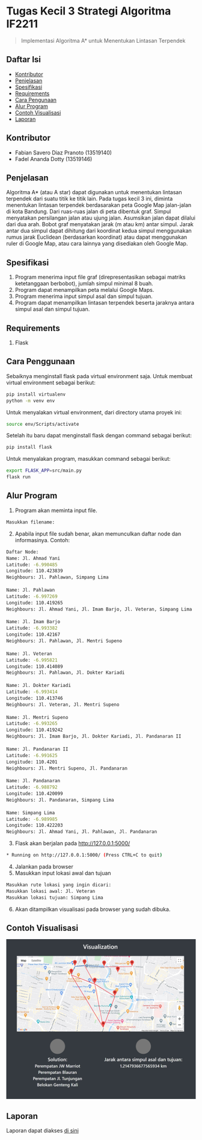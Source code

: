 # Tugas Kecil 3 Strategi Algoritma IF2211
> Implementasi Algoritma A* untuk Menentukan Lintasan Terpendek

## Daftar Isi
* [Kontributor](#kontributor)
* [Penjelasan](#penjelasan)
* [Spesifikasi](#spesifikasi)
* [Requirements](#requirements)
* [Cara Pengunaan](#cara_penggunaan)
* [Alur Program](#alur_program)
* [Contoh Visualisasi](#contoh_visualisasi)
* [Laporan](#laporan)

## Kontributor
* Fabian Savero Diaz Pranoto (13519140)
* Fadel Ananda Dotty (13519146)

## Penjelasan
Algoritma A* (atau A star) dapat digunakan untuk menentukan lintasan terpendek dari suatu titik ke titik lain. Pada tugas kecil 3 ini, diminta menentukan lintasan terpendek berdasarakan peta Google Map jalan-jalan di kota Bandung. Dari ruas-ruas jalan di peta dibentuk graf. Simpul menyatakan persilangan jalan atau ujung jalan. Asumsikan jalan dapat dilalui dari dua arah. Bobot graf menyatakan jarak (m atau km) antar simpul. Jarak antar dua simpul dapat dihitung dari koordinat kedua simpul menggunakan rumus jarak Euclidean (berdasarkan koordinat) atau dapat menggunakan ruler di Google Map, atau cara lainnya yang disediakan oleh Google Map.

## Spesifikasi
1. Program menerima input file graf (direpresentasikan sebagai matriks ketetanggaan berbobot), jumlah simpul minimal 8 buah.
2. Program dapat menampilkan peta melalui Google Maps.
3. Program menerima input simpul asal dan simpul tujuan.
4. Program dapat menampilkan lintasan terpendek beserta jaraknya antara simpul asal dan simpul tujuan.

## Requirements
1. Flask

## Cara Penggunaan
Sebaiknya menginstall flask pada virtual environment saja. Untuk membuat virtual environment sebagai berikut:
```bash
pip install virtualenv
python -m venv env
```
Untuk menyalakan virtual environment, dari directory utama proyek ini:
```bash
source env/Scripts/activate
```
Setelah itu baru dapat menginstall flask dengan command sebagai berikut:
```bash
pip install flask
```
Untuk menyalakan program, masukkan command sebagai berikut:
```bash
export FLASK_APP=src/main.py
flask run
```

## Alur Program
1. Program akan meminta input file.
```bash
Masukkan filename:
```
2. Apabila input file sudah benar, akan memunculkan daftar node dan informasinya. Contoh:
```bash
Daftar Node: 
Name: Jl. Ahmad Yani
Latitude: -6.990485
Longitude: 110.423839
Neighbours: Jl. Pahlawan, Simpang Lima

Name: Jl. Pahlawan
Latitude: -6.997269
Longitude: 110.419265
Neighbours: Jl. Ahmad Yani, Jl. Imam Barjo, Jl. Veteran, Simpang Lima

Name: Jl. Imam Barjo
Latitude: -6.993382
Longitude: 110.42167
Neighbours: Jl. Pahlawan, Jl. Mentri Supeno

Name: Jl. Veteran
Latitude: -6.995821
Longitude: 110.414089
Neighbours: Jl. Pahlawan, Jl. Dokter Kariadi

Name: Jl. Dokter Kariadi
Latitude: -6.993414
Longitude: 110.413746
Neighbours: Jl. Veteran, Jl. Mentri Supeno

Name: Jl. Mentri Supeno
Latitude: -6.993265
Longitude: 110.419242
Neighbours: Jl. Imam Barjo, Jl. Dokter Kariadi, Jl. Pandanaran II

Name: Jl. Pandanaran II
Latitude: -6.991625
Longitude: 110.4201
Neighbours: Jl. Mentri Supeno, Jl. Pandanaran

Name: Jl. Pandanaran
Latitude: -6.988792
Longitude: 110.420099
Neighbours: Jl. Pandanaran, Simpang Lima

Name: Simpang Lima
Latitude: -6.989985
Longitude: 110.422203
Neighbours: Jl. Ahmad Yani, Jl. Pahlawan, Jl. Pandanaran
```
3. Flask akan berjalan pada http://127.0.0.1:5000/
```bash
* Running on http://127.0.0.1:5000/ (Press CTRL+C to quit)
```
4. Jalankan pada browser
5. Masukkan input lokasi awal dan tujuan
```bash
Masukkan rute lokasi yang ingin dicari:
Masukkan lokasi awal: Jl. Veteran
Masukkan lokasi tujuan: Simpang Lima
```
6. Akan ditampilkan visualisasi pada browser yang sudah dibuka.

## Contoh Visualisasi
![contoh](./doc/contoh.jpg)

## Laporan
Laporan dapat diakses [di sini](./doc/Tucil3_13519140.pdf)
